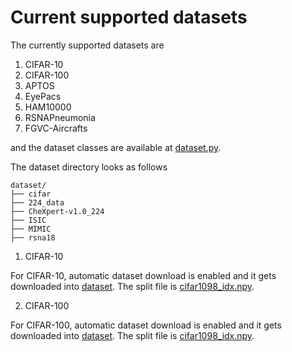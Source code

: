 # Current supported datasets
The currently supported datasets are

1. CIFAR-10
2. CIFAR-100
3. APTOS
4. EyePacs
5. HAM10000
6. RSNAPneumonia
7. FGVC-Aircrafts

and the dataset classes are available at [dataset.py](dataset.py).

The dataset directory looks as follows

    dataset/
    ├── cifar
    ├── 224_data
    ├── CheXpert-v1.0_224
    ├── ISIC
    ├── MIMIC
    ├── rsna18
    


1. CIFAR-10

For CIFAR-10, automatic dataset download is enabled and it gets downloaded into [dataset](./dataset). The split file is [cifar1098_idx.npy](./dataset/cifar/cifar1098_idxs.npy).



2. CIFAR-100

For CIFAR-100, automatic dataset download is enabled and it gets downloaded into [dataset](./dataset). The split file is [cifar1098_idx.npy](./dataset/cifar/cifar1098_idxs.npy).

